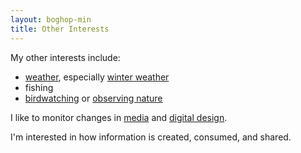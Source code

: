 ```yaml
---
layout: boghop-min
title: Other Interests
---
```


My other interests include:

* [weather](http://toledoweather.info), especially [winter weather](http://toledowinter.com)
* fishing
* [birdwatching](http://jothut.com/cgi-bin/junco.pl/tag/bird) or [observing nature](http://jothut.com/cgi-bin/junco.pl/tag/nature)


I like to monitor changes in [media](http://jothut.com/cgi-bin/junco.pl/tag/media) and [digital design](http://jothut.com/cgi-bin/junco.pl/tag/design). 

I'm interested in how information is created, consumed, and shared.
